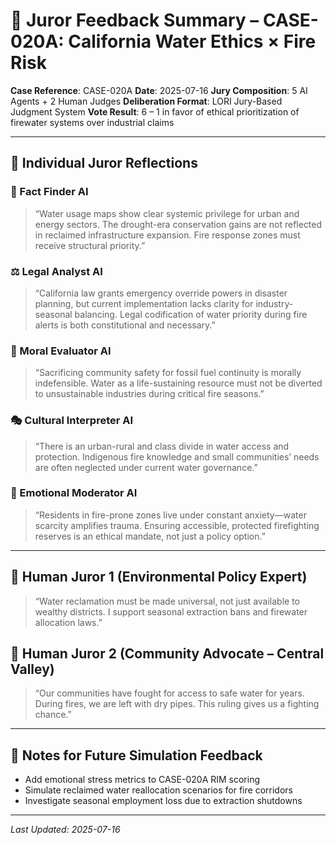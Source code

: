 # 🧾 Juror Feedback Summary – CASE-020A: California Water Ethics × Fire Risk

**Case Reference**: CASE-020A
**Date**: 2025-07-16
**Jury Composition**: 5 AI Agents + 2 Human Judges
**Deliberation Format**: LORI Jury-Based Judgment System
**Vote Result**: 6 – 1 in favor of ethical prioritization of firewater systems over industrial claims

---

## 🧠 Individual Juror Reflections

### 🧩 Fact Finder AI

> “Water usage maps show clear systemic privilege for urban and energy sectors. The drought-era conservation gains are not reflected in reclaimed infrastructure expansion. Fire response zones must receive structural priority.”

### ⚖️ Legal Analyst AI

> “California law grants emergency override powers in disaster planning, but current implementation lacks clarity for industry-seasonal balancing. Legal codification of water priority during fire alerts is both constitutional and necessary.”

### 🌱 Moral Evaluator AI

> “Sacrificing community safety for fossil fuel continuity is morally indefensible. Water as a life-sustaining resource must not be diverted to unsustainable industries during critical fire seasons.”

### 🎭 Cultural Interpreter AI

> “There is an urban-rural and class divide in water access and protection. Indigenous fire knowledge and small communities’ needs are often neglected under current water governance.”

### 💬 Emotional Moderator AI

> “Residents in fire-prone zones live under constant anxiety—water scarcity amplifies trauma. Ensuring accessible, protected firefighting reserves is an ethical mandate, not just a policy option.”

---

## 🧍 Human Juror 1 (Environmental Policy Expert)

> “Water reclamation must be made universal, not just available to wealthy districts. I support seasonal extraction bans and firewater allocation laws.”

## 🧍 Human Juror 2 (Community Advocate – Central Valley)

> “Our communities have fought for access to safe water for years. During fires, we are left with dry pipes. This ruling gives us a fighting chance.”

---

## 🧠 Notes for Future Simulation Feedback

- Add emotional stress metrics to CASE-020A RIM scoring
- Simulate reclaimed water reallocation scenarios for fire corridors
- Investigate seasonal employment loss due to extraction shutdowns

---

_Last Updated: 2025-07-16_

